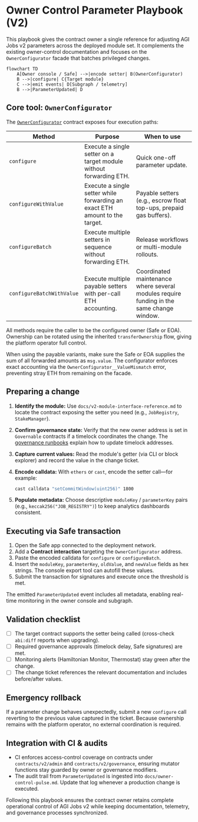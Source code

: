 # Owner Control Parameter Playbook (V2)

This playbook gives the contract owner a single reference for adjusting AGI Jobs v2 parameters across the deployed module set. It complements the existing owner-control documentation and focuses on the `OwnerConfigurator` facade that batches privileged changes.

```mermaid
flowchart TD
    A[Owner console / Safe] -->|encode setter| B(OwnerConfigurator)
    B -->|configure| C{Target module}
    C -->|emit events| D[Subgraph / telemetry]
    B -->|ParameterUpdated| D
```

## Core tool: `OwnerConfigurator`

The [`OwnerConfigurator`](../contracts/v2/admin/OwnerConfigurator.sol) contract exposes four execution paths:

| Method | Purpose | When to use |
| --- | --- | --- |
| `configure` | Execute a single setter on a target module without forwarding ETH. | Quick one-off parameter update. |
| `configureWithValue` | Execute a single setter while forwarding an exact ETH amount to the target. | Payable setters (e.g., escrow float top-ups, prepaid gas buffers). |
| `configureBatch` | Execute multiple setters in sequence without forwarding ETH. | Release workflows or multi-module rollouts. |
| `configureBatchWithValue` | Execute multiple payable setters with per-call ETH accounting. | Coordinated maintenance where several modules require funding in the same change window. |

All methods require the caller to be the configured owner (Safe or EOA). Ownership can be rotated using the inherited `transferOwnership` flow, giving the platform operator full control.

When using the payable variants, make sure the Safe or EOA supplies the sum of all forwarded amounts as `msg.value`. The configurator enforces exact accounting via the `OwnerConfigurator__ValueMismatch` error, preventing stray ETH from remaining on the facade.

## Preparing a change

1. **Identify the module:** Use `docs/v2-module-interface-reference.md` to locate the contract exposing the setter you need (e.g., `JobRegistry`, `StakeManager`).
2. **Confirm governance state:** Verify that the new owner address is set in `Governable` contracts if a timelock coordinates the change. The [governance runbooks](owner-control-handbook.md) explain how to update timelock addresses.
3. **Capture current values:** Read the module's getter (via CLI or block explorer) and record the value in the change ticket.
4. **Encode calldata:** With `ethers` or `cast`, encode the setter call—for example:

   ```bash
   cast calldata "setCommitWindow(uint256)" 1800
   ```

5. **Populate metadata:** Choose descriptive `moduleKey` / `parameterKey` pairs (e.g., `keccak256("JOB_REGISTRY")`) to keep analytics dashboards consistent.

## Executing via Safe transaction

1. Open the Safe app connected to the deployment network.
2. Add a **Contract interaction** targeting the `OwnerConfigurator` address.
3. Paste the encoded calldata for `configure` or `configureBatch`.
4. Insert the `moduleKey`, `parameterKey`, `oldValue`, and `newValue` fields as hex strings. The console export tool can autofill these values.
5. Submit the transaction for signatures and execute once the threshold is met.

The emitted `ParameterUpdated` event includes all metadata, enabling real-time monitoring in the owner console and subgraph.

## Validation checklist

- [ ] The target contract supports the setter being called (cross-check `abi:diff` reports when upgrading).
- [ ] Required governance approvals (timelock delay, Safe signatures) are met.
- [ ] Monitoring alerts (Hamiltonian Monitor, Thermostat) stay green after the change.
- [ ] The change ticket references the relevant documentation and includes before/after values.

## Emergency rollback

If a parameter change behaves unexpectedly, submit a new `configure` call reverting to the previous value captured in the ticket. Because ownership remains with the platform operator, no external coordination is required.

## Integration with CI & audits

- CI enforces access-control coverage on contracts under `contracts/v2/admin` and `contracts/v2/governance`, ensuring mutator functions stay guarded by owner or governance modifiers.
- The audit trail from `ParameterUpdated` is ingested into `docs/owner-control-pulse.md`. Update that log whenever a production change is executed.

Following this playbook ensures the contract owner retains complete operational control of AGI Jobs v2 while keeping documentation, telemetry, and governance processes synchronized.
